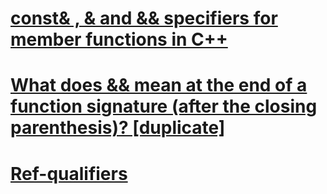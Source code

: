 # [const& , & and && specifiers for member functions in C++](https://stackoverflow.com/questions/28066777/const-and-specifiers-for-member-functions-in-c)







# [What does && mean at the end of a function signature (after the closing parenthesis)? [duplicate]](https://stackoverflow.com/questions/15320015/what-does-mean-at-the-end-of-a-function-signature-after-the-closing-parenthe)


# [Ref-qualifiers](https://akrzemi1.wordpress.com/2014/06/02/ref-qualifiers/)
